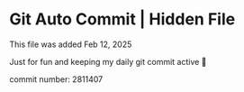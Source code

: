 # Git Auto Commit | Hidden File

This file was added Feb 12, 2025

Just for fun and keeping my daily git commit active 🤪

commit number: 2811407
